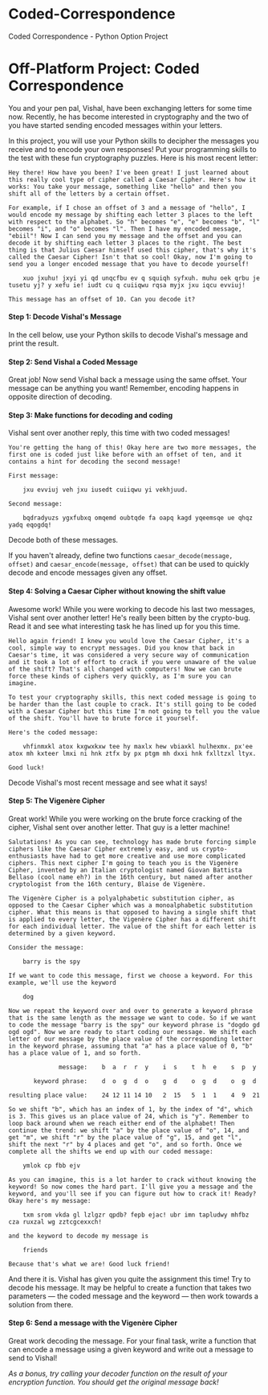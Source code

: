 # Coded-Correspondence
Coded Correspondence - Python Option Project

# Off-Platform Project: Coded Correspondence

You and your pen pal, Vishal, have been exchanging letters for some time now. Recently, he has become interested in cryptography and the two of you have started sending encoded messages within your letters.

In this project, you will use your Python skills to decipher the messages you receive and to encode your own responses! Put your programming skills to the test with these fun cryptography puzzles. Here is his most recent letter:

    Hey there! How have you been? I've been great! I just learned about this really cool type of cipher called a Caesar Cipher. Here's how it works: You take your message, something like "hello" and then you shift all of the letters by a certain offset. 

    For example, if I chose an offset of 3 and a message of "hello", I would encode my message by shifting each letter 3 places to the left with respect to the alphabet. So "h" becomes "e", "e" becomes "b", "l" becomes "i", and "o" becomes "l". Then I have my encoded message, "ebiil"! Now I can send you my message and the offset and you can decode it by shifting each letter 3 places to the right. The best thing is that Julius Caesar himself used this cipher, that's why it's called the Caesar Cipher! Isn't that so cool! Okay, now I'm going to send you a longer encoded message that you have to decode yourself!
    
        xuo jxuhu! jxyi yi qd unqcfbu ev q squiqh syfxuh. muhu oek qrbu je tusetu yj? y xefu ie! iudt cu q cuiiqwu rqsa myjx jxu iqcu evviuj!
    
    This message has an offset of 10. Can you decode it?
    

#### Step 1: Decode Vishal's Message
In the cell below, use your Python skills to decode Vishal's message and print the result.

#### Step 2: Send Vishal a Coded Message
Great job! Now send Vishal back a message using the same offset. Your message can be anything you want! Remember, encoding happens in opposite direction of decoding.

#### Step 3: Make functions for decoding and coding 

Vishal sent over another reply, this time with two coded messages!
    
    You're getting the hang of this! Okay here are two more messages, the first one is coded just like before with an offset of ten, and it contains a hint for decoding the second message!

    First message:
    
        jxu evviuj veh jxu iusedt cuiiqwu yi vekhjuud.
        
    Second message:
    
        bqdradyuzs ygxfubxq omqemd oubtqde fa oapq kagd yqeemsqe ue qhqz yadq eqogdq!
    
Decode both of these messages. 

If you haven't already, define two functions `caesar_decode(message, offset)` and `caesar_encode(message, offset)` that can be used to quickly decode and encode messages given any offset.

#### Step 4: Solving a Caesar Cipher without knowing the shift value

Awesome work! While you were working to decode his last two messages, Vishal sent over another letter! He's really been bitten by the crypto-bug. Read it and see what interesting task he has lined up for you this time.

    Hello again friend! I knew you would love the Caesar Cipher, it's a cool, simple way to encrypt messages. Did you know that back in Caesar's time, it was considered a very secure way of communication and it took a lot of effort to crack if you were unaware of the value of the shift? That's all changed with computers! Now we can brute force these kinds of ciphers very quickly, as I'm sure you can imagine.
            
    To test your cryptography skills, this next coded message is going to be harder than the last couple to crack. It's still going to be coded with a Caesar Cipher but this time I'm not going to tell you the value of the shift. You'll have to brute force it yourself.
            
    Here's the coded message:
            
        vhfinmxkl atox kxgwxkxw tee hy maxlx hew vbiaxkl hulhexmx. px'ee atox mh kxteer lmxi ni hnk ztfx by px ptgm mh dxxi hnk fxlltzxl ltyx.
            
    Good luck!
            
Decode Vishal's most recent message and see what it says!

#### Step 5: The Vigenère Cipher

Great work! While you were working on the brute force cracking of the cipher, Vishal sent over another letter. That guy is a letter machine!

    Salutations! As you can see, technology has made brute forcing simple ciphers like the Caesar Cipher extremely easy, and us crypto-enthusiasts have had to get more creative and use more complicated ciphers. This next cipher I'm going to teach you is the Vigenère Cipher, invented by an Italian cryptologist named Giovan Battista Bellaso (cool name eh?) in the 16th century, but named after another cryptologist from the 16th century, Blaise de Vigenère.
            
    The Vigenère Cipher is a polyalphabetic substitution cipher, as opposed to the Caesar Cipher which was a monoalphabetic substitution cipher. What this means is that opposed to having a single shift that is applied to every letter, the Vigenère Cipher has a different shift for each individual letter. The value of the shift for each letter is determined by a given keyword.
           
    Consider the message:
           
        barry is the spy

    If we want to code this message, first we choose a keyword. For this example, we'll use the keyword
           
        dog
               
    Now we repeat the keyword over and over to generate a keyword phrase that is the same length as the message we want to code. So if we want to code the message "barry is the spy" our keyword phrase is "dogdo gd ogd ogd". Now we are ready to start coding our message. We shift each letter of our message by the place value of the corresponding letter in the keyword phrase, assuming that "a" has a place value of 0, "b" has a place value of 1, and so forth.

                  message:    b  a  r  r  y    i  s    t  h  e    s  p  y
                
           keyword phrase:    d  o  g  d  o    g  d    o  g  d    o  g  d
                 
    resulting place value:    24 12 11 14 10   2  15   5  1  1    4  9  21
      
    So we shift "b", which has an index of 1, by the index of "d", which is 3. This gives us an place value of 24, which is "y". Remember to loop back around when we reach either end of the alphabet! Then continue the trend: we shift "a" by the place value of "o", 14, and get "m", we shift "r" by the place value of "g", 15, and get "l", shift the next "r" by 4 places and get "o", and so forth. Once we complete all the shifts we end up with our coded message:
            
        ymlok cp fbb ejv
                
    As you can imagine, this is a lot harder to crack without knowing the keyword! So now comes the hard part. I'll give you a message and the keyword, and you'll see if you can figure out how to crack it! Ready? Okay here's my message:
            
        txm srom vkda gl lzlgzr qpdb? fepb ejac! ubr imn tapludwy mhfbz cza ruxzal wg zztcgcexxch!
                
    and the keyword to decode my message is 
            
        friends
                
    Because that's what we are! Good luck friend!
           
And there it is. Vishal has given you quite the assignment this time! Try to decode his message. It may be helpful to create a function that takes two parameters &mdash; the coded message and the keyword &mdash; then work towards a solution from there.

#### Step 6: Send a message with the  Vigenère Cipher
Great work decoding the message. For your final task, write a function that can encode a message using a given keyword and write out a message to send to Vishal!

*As a bonus, try calling your decoder function on the result of your encryption function. You should get the original message back!*


